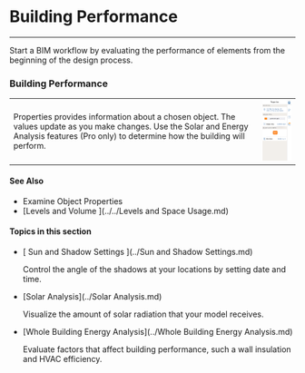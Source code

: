 # Building Performance

----

Start a BIM workflow by evaluating the performance of elements from the beginning of the design process.

### Building Performance

| | |
| ---- | ---- |
| Properties provides information about a chosen object. The values update as you make changes. Use the Solar and Energy Analysis features (Pro only) to determine how the building will perform.   |   ![](Images/GUID-6AF1DFC5-77D0-4AE2-8BA1-74E41A67F5EF-low.png)   |


#### See Also

* Examine Object Properties
* [Levels and Volume ](../../Levels and Space Usage.md)

  

#### Topics in this section

* [ Sun and Shadow Settings ](../Sun and Shadow Settings.md)
    
    Control the angle of the shadows at your locations by setting date and time.
* [Solar Analysis](../Solar Analysis.md)
    
    Visualize the amount of solar radiation that your model receives.
* [Whole Building Energy Analysis](../Whole Building Energy Analysis.md)
    
    Evaluate factors that affect building performance, such a wall insulation and HVAC efficiency.

